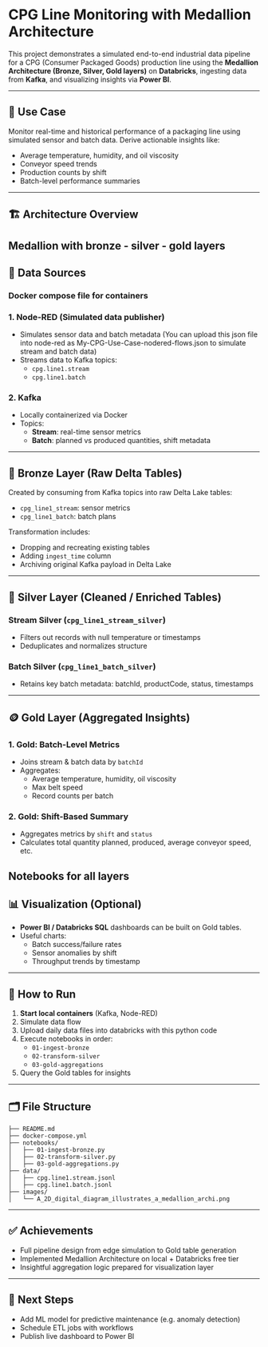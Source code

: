 # CPG Line Monitoring with Medallion Architecture

This project demonstrates a simulated end-to-end industrial data pipeline for a CPG (Consumer Packaged Goods) production line using the **Medallion Architecture (Bronze, Silver, Gold layers)** on **Databricks**, ingesting data from **Kafka**, and visualizing insights via **Power BI**.

---

## 📌 Use Case

Monitor real-time and historical performance of a packaging line using simulated sensor and batch data. Derive actionable insights like:

- Average temperature, humidity, and oil viscosity
- Conveyor speed trends
- Production counts by shift
- Batch-level performance summaries

---

## 🏗️ Architecture Overview

Medallion with bronze - silver - gold layers
---

## 💾 Data Sources

### Docker compose file for containers


### 1. **Node-RED** (Simulated data publisher)
- Simulates sensor data and batch metadata (You can upload this json file into node-red as My-CPG-Use-Case-nodered-flows.json to simulate stream and batch data)
- Streams data to Kafka topics:
  - `cpg.line1.stream`
  - `cpg.line1.batch`

### 2. **Kafka**
- Locally containerized via Docker
- Topics:
  - **Stream**: real-time sensor metrics
  - **Batch**: planned vs produced quantities, shift metadata

---

## 🔁 Bronze Layer (Raw Delta Tables)

Created by consuming from Kafka topics into raw Delta Lake tables:
- `cpg_line1_stream`: sensor metrics
- `cpg_line1_batch`: batch plans

Transformation includes:
- Dropping and recreating existing tables
- Adding `ingest_time` column
- Archiving original Kafka payload in Delta Lake

---

## 🔄 Silver Layer (Cleaned / Enriched Tables)

### Stream Silver (`cpg_line1_stream_silver`)
- Filters out records with null temperature or timestamps
- Deduplicates and normalizes structure

### Batch Silver (`cpg_line1_batch_silver`)
- Retains key batch metadata: batchId, productCode, status, timestamps

---

## 🪙 Gold Layer (Aggregated Insights)

### 1. **Gold: Batch-Level Metrics**
- Joins stream & batch data by `batchId`
- Aggregates:
  - Average temperature, humidity, oil viscosity
  - Max belt speed
  - Record counts per batch

### 2. **Gold: Shift-Based Summary**
- Aggregates metrics by `shift` and `status`
- Calculates total quantity planned, produced, average conveyor speed, etc.

Notebooks for all layers 
---

## 📊 Visualization (Optional)

- **Power BI / Databricks SQL** dashboards can be built on Gold tables.
- Useful charts:
  - Batch success/failure rates
  - Sensor anomalies by shift
  - Throughput trends by timestamp

---

## 🧪 How to Run

1. **Start local containers** (Kafka, Node-RED)
2. Simulate data flow
3. Upload daily data files into databricks with this python code
4. Execute notebooks in order:
   - `01-ingest-bronze`
   - `02-transform-silver`
   - `03-gold-aggregations`
5. Query the Gold tables for insights

---

## 🗂️ File Structure

```
├── README.md
├── docker-compose.yml
├── notebooks/
│   ├── 01-ingest-bronze.py
│   ├── 02-transform-silver.py
│   ├── 03-gold-aggregations.py
├── data/
│   ├── cpg.line1.stream.jsonl
│   ├── cpg.line1.batch.jsonl
├── images/
│   └── A_2D_digital_diagram_illustrates_a_medallion_archi.png
```

---

## ✅ Achievements

- Full pipeline design from edge simulation to Gold table generation
- Implemented Medallion Architecture on local + Databricks free tier
- Insightful aggregation logic prepared for visualization layer

---

## 📌 Next Steps

- Add ML model for predictive maintenance (e.g. anomaly detection)
- Schedule ETL jobs with workflows
- Publish live dashboard to Power BI

